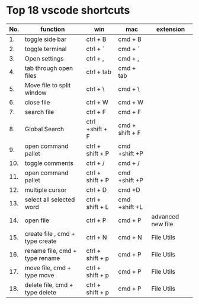 # Top 18 vscode shortcuts

| No. | function                        | win              | mac             | extension         |
| --- | ------------------------------- | ---------------- | --------------- | ----------------- |
| 1.  | toggle side bar                 | ctrl + B         | cmd + B         |                   |
| 2.  | toggle terminal                 | ctrl + `         | cmd + `         |                   |
| 3.  | Open settings                   | ctrl + ,         | cmd + ,         |                   |
| 4.  | tab through open files          | ctrl + tab       | cmd + tab       |                   |
| 5.  | Move file to split window       | ctrl + \         | cmd + \         |                   |
| 6.  | close file                      | ctrl + W         | cmd + W         |                   |
| 7.  | search file                     | ctrl + F         | cmd + F         |                   |
| 8.  | Global Search                   | ctrl +shift + F  | cmd + shift + F |                   |
| 9.  | open command pallet             | ctrl + shift + P | cmd +shift +P   |                   |
| 10. | toggle comments                 | ctrl + /         | cmd + /         |                   |
| 11. | open command pallet             | ctrl + shift + P | cmd +shift +P   |                   |
| 12. | multiple cursor                 | ctrl + D         | cmd +D          |                   |
| 13. | select all selected word        | ctrl + shift + L | cmd +shift +L   |                   |
| 14. | open file                       | ctrl + P         | cmd + P         | advanced new file |
| 15. | create file , cmd + type create | ctrl + N         | cmd + N         | File Utils        |
| 16. | rename file, cmd + type rename  | ctrl + shift + p | cmd + P         | File Utils        |
| 17. | move file, cmd + type move      | ctrl + shift + p | cmd + P         | File Utils        |
| 18. | delete file, cmd + type delete  | ctrl + shift + p | cmd + P         | File Utils        |
